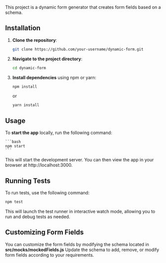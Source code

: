This project is a dynamic form generator that creates form fields based on a schema.

## Installation

1. **Clone the repository**:

    ```bash
    git clone https://github.com/your-username/dynamic-form.git
    ```

2. **Navigate to the project directory**:

    ```bash
    cd dynamic-form
    ```

3. **Install dependencies** using npm or yarn:

    ```bash
    npm install
    ```

    or

    ```bash
    yarn install
    ```

## Usage

To **start the app** locally, run the following command:

    ```bash
    npm start
    ```

This will start the development server. You can then view the app in your browser at http://localhost:3000.

## Running Tests

To run tests, use the following command:

```bash
npm test
```
This will launch the test runner in interactive watch mode, allowing you to run and debug tests as needed.

## Customizing Form Fields


You can customize the form fields by modifying the schema located in **src/mocks/mockedFields.js** Update the schema to add, remove, or modify form fields according to your requirements.
